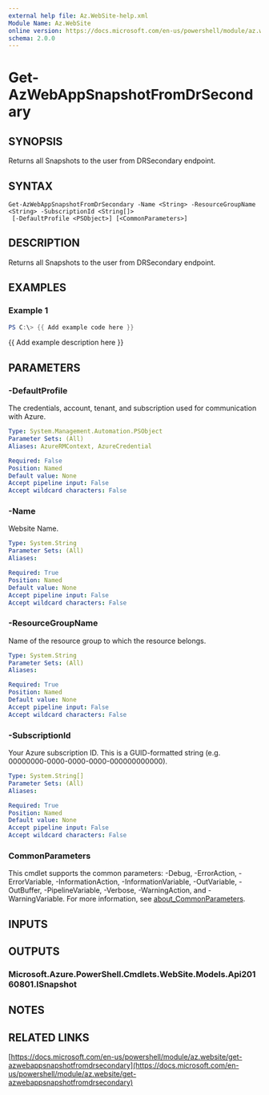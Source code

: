 ```yaml
---
external help file: Az.WebSite-help.xml
Module Name: Az.WebSite
online version: https://docs.microsoft.com/en-us/powershell/module/az.website/get-azwebappsnapshotfromdrsecondary
schema: 2.0.0
---
```


# Get-AzWebAppSnapshotFromDrSecondary

## SYNOPSIS
Returns all Snapshots to the user from DRSecondary endpoint.

## SYNTAX

```
Get-AzWebAppSnapshotFromDrSecondary -Name <String> -ResourceGroupName <String> -SubscriptionId <String[]>
 [-DefaultProfile <PSObject>] [<CommonParameters>]
```

## DESCRIPTION
Returns all Snapshots to the user from DRSecondary endpoint.

## EXAMPLES

### Example 1
```powershell
PS C:\> {{ Add example code here }}
```

{{ Add example description here }}

## PARAMETERS

### -DefaultProfile
The credentials, account, tenant, and subscription used for communication with Azure.

```yaml
Type: System.Management.Automation.PSObject
Parameter Sets: (All)
Aliases: AzureRMContext, AzureCredential

Required: False
Position: Named
Default value: None
Accept pipeline input: False
Accept wildcard characters: False
```

### -Name
Website Name.

```yaml
Type: System.String
Parameter Sets: (All)
Aliases:

Required: True
Position: Named
Default value: None
Accept pipeline input: False
Accept wildcard characters: False
```

### -ResourceGroupName
Name of the resource group to which the resource belongs.

```yaml
Type: System.String
Parameter Sets: (All)
Aliases:

Required: True
Position: Named
Default value: None
Accept pipeline input: False
Accept wildcard characters: False
```

### -SubscriptionId
Your Azure subscription ID.
This is a GUID-formatted string (e.g.
00000000-0000-0000-0000-000000000000).

```yaml
Type: System.String[]
Parameter Sets: (All)
Aliases:

Required: True
Position: Named
Default value: None
Accept pipeline input: False
Accept wildcard characters: False
```

### CommonParameters
This cmdlet supports the common parameters: -Debug, -ErrorAction, -ErrorVariable, -InformationAction, -InformationVariable, -OutVariable, -OutBuffer, -PipelineVariable, -Verbose, -WarningAction, and -WarningVariable. For more information, see [about_CommonParameters](http://go.microsoft.com/fwlink/?LinkID=113216).

## INPUTS

## OUTPUTS

### Microsoft.Azure.PowerShell.Cmdlets.WebSite.Models.Api20160801.ISnapshot
## NOTES

## RELATED LINKS

[https://docs.microsoft.com/en-us/powershell/module/az.website/get-azwebappsnapshotfromdrsecondary](https://docs.microsoft.com/en-us/powershell/module/az.website/get-azwebappsnapshotfromdrsecondary)

